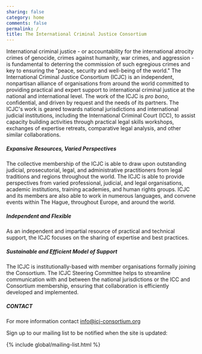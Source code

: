 ```yaml
---
sharing: false
category: home
comments: false
permalink: /
title: The International Criminal Justice Consortium
---
```

International criminal justice - or accountability for the international atrocity crimes of genocide, crimes against humanity, war crimes, and aggression - is fundamental to deterring the commission of such egregious crimes and key to ensuring the "peace, security and well-being of the world." The International Criminal Justice Consortium (ICJC) is an independent, nonpartisan alliance of organisations from around the world committed to providing practical and expert support to international criminal justice at the national and international level. The work of the ICJC is *pro bono*, confidential, and driven by request and the needs of its partners. The ICJC's work is geared towards national jurisdictions and international judicial institutions, including the International Criminal Court (ICC),  to assist capacity building activities through practical legal skills workshops, exchanges of expertise retreats, comparative legal analysis, and other similar collaborations.

##### Expansive Resources, Varied Perspectives

The collective membership of the ICJC is able to draw upon outstanding judicial, prosecutorial, legal, and administrative practitioners from legal traditions and regions throughout the world. The ICJC is able to provide perspectives from varied professional, judicial, and legal organisations, academic institutions, training academies, and human rights groups. ICJC and its members are also able to work in numerous languages, and convene events within The Hague, throughout Europe, and around the world.

##### Independent and Flexible

As an independent and impartial resource of practical and technical support, the ICJC focuses on the sharing of expertise and best practices.

##### Sustainable and Efficient Model of Support

The ICJC is institutionally-based with member organisations formally joining the Consortium. The ICJC Steering Committee helps to streamline communication with and between the national jurisdictions or the ICC and Consortium membership, ensuring that collaboration is efficiently developed and implemented.

##### CONTACT

For more information contact <info@icj-consortium.org>


Sign up to our mailing list to be notified when the site is updated:

{% include global/mailing-list.html %}
